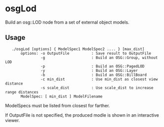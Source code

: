 # osgLod
Build an osg::LOD node from a set of external object models. 

## Usage
       ./osgLod [options] { ModelSpec1 ModelSpec2 .... } [max_dist] 
           options: -o OutputFile          : Save result to OutputFile
                    -g                     : Build an OSG::Group, without LOD
                    -p                     : Build an OSG::PagedLOD
                    -y                     : Build an OSG::Layer
                    -b                     : Build an OSG::BillBoard
                    -c min_dist            : Use min_dist as closest view distance
                    -s scale_dist          : Use scale_dist to increase range distances
           ModelSpec: [ min_dist ] ModelFilename

ModelSpecs must be listed from closest for farther.

If OutputFile is not specified, the produced modle is shown in an interactive viewer.
